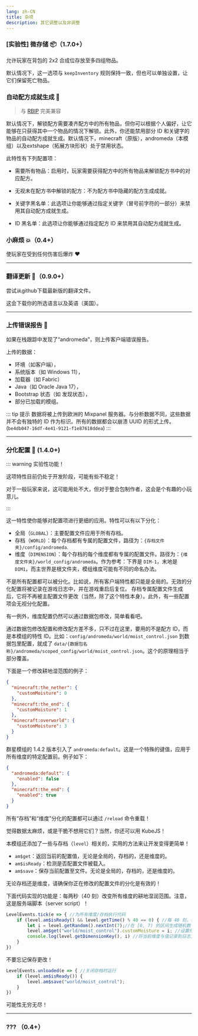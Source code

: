 ```yaml
---
lang: zh-CN
title: 杂项
description: 其它调整以及非调整
---
```


### [实验性] 微存储 📦（1.7.0+）

允许玩家在背包的 2x2 合成位存放至多四组物品。

默认情况下，这一选项与 `keepInventory` 规则保持一致，但也可以单独设置，让它们保留死亡物品。

### 自动配方成就生成 📗

> 与 [RBIP](https://modrinth.com/mod/rbip) 完美兼容

默认情况下，解锁配方需要凑齐配方中的所有物品，但你可以根据个人偏好，让它能够在只获得其中一个物品的情况下解锁。此外，你还能禁用部分 ID 和关键字的物品的自动配方成就生成。默认情况下，minecraft（原版），andromeda（本模组）以及extshape（拓展方块形状）处于禁用状态。

此特性有下列配置项：

* 需要所有物品：启用时，玩家需要获得配方中的所有物品来解锁配方书中的对应配方。

* 无视未在配方书中解锁的配方：不为配方书中隐藏的配方生成成就。

* 关键字黑名单：此选项让你能够通过指定关键字（冒号前字符的一部分）来禁用其自动配方成就生成。

* ID 黑名单：此选项让你能够通过指定配方 ID 来禁用其自动配方成就生成。

### 小麻烦 💥（0.4+）

使玩家在受到任何伤害后爆炸 ❤️

***
### 翻译更新 🔁（0.9.0+）

尝试从github下载最新版的翻译文件。

这会下载你的所选语言以及英语（美国）。

***
### 上传错误报告 📑

如果在栈跟踪中发现了“andromeda”，则上传客户端错误报告。

上传的数据：
- 环境（如客户端），
- 系统版本（如 Windows 11），
- 加载器（如 Fabric）
- Java（如 Oracle Java 17），
- Bootstrap 状态（如 发现状态），
- 部分已加载的模组。

::: tip 提示
数据将被上传到欧洲的 Mixpanel 服务器。与分析数据不同，这些数据并不会有独特的 ID 作为标识。所有的数据都会以崩溃 UUID 的形式上传。 (`be4db047-16df-4e41-9121-f1e87618ddea`)
:::

***
### 分化配置 🧩 (1.4.0+)

::: warning 实验性功能！

这项特性目前仍处于开发阶段，可能有些不稳定！

对于一般玩家来说，这可能用处不大，但对于整合包制作者，这会是个有趣的小玩意儿。

:::

这一特性使你能够对配置项进行更细的应用。特性可以有以下分化：

- 全局（`GLOBAL`）：主要配置文件应用于所有存档。
- 存档（`WORLD`）：每个存档都有专属的配置文件，路径为：`{存档文件夹}/config/andromeda`.
- 维度（`DIMENSION`）：每个存档的每个维度都有专属的配置文件。路径为：`{维度文件夹}/world_config/andromeda`。作为参考：下界是 `DIM-1`，末地是 `DIM1`，而主世界是根文件夹，模组维度可能有不同的命名办法。

不是所有配置都可以被分化。比如说，所有客户端特性都只能是全局的。无效的分化配置将被记录在游戏日志中，并在游戏重启后复位。
存档专属配置文件生成后，它将不再被主配置文件更改（当然，除了这个特性本身）。此外，有一些配置项会无视分化配置。

有一例外，维度配置仍然可以通过数据包修改，简单看看吧。

通过数据包修改配置和修改配方差不多，只不过在这里，要用的不是配方 ID，而是本模组的特性 ID。比如：`config/andromeda/world/moist_control.json` 到数据包里配置，就成了 `data/{数据包名称}/andromeda/scoped_config/world/moist_control.json`。这个的原理相当于部分覆盖。

下面是一个修改耕地湿范围的例子：

```json
{
  "minecraft:the_nether": {
    "customMoisture": 0
  },
  "minecraft:the_end": {
    "customMoisture": 1
  },
  "minecraft:overworld": {
    "customMoisture": 3
  }
}
```

群星模组的 1.4.2 版本引入了 `andromeda:default`。这是一个特殊的键值，应用于所有维度的特定配置前。例子如下：

```json
{
  "andromeda:default": {
    "enabled": false
  },
  "minecraft:the_end": {
    "enabled": true
  }
}
```

所有“存档”和“维度”分化的配置都可以通过 `/reload` 命令重载！

觉得数据太麻烦，或是干脆不想用它们？当然，你还可以用 KubeJS！

本模组还添加了一些与存档（`level`）相关的，实用的方法来让开发变得更简单！

- `am$get`：返回当前的配置值，无论是全局的，存档的，还是维度的。
- `am$isReady`：检测是否配置文件被载入。
- `am$save`：保存当前配置至文件。无论是全局的，存档的，还是维度的。

无论存档还是维度，请确保你正在修改的配置文件的分化是有效的！

下面代码实现的功能是：每两秒（40 刻）改变所有维度的耕地湿润范围。注意，这是服务端脚本（server script）！

```js
LevelEvents.tick(e => { //为所有维度/存档执行代码
    if (level.am$isReady() && level.getTime() % 40 == 0) { //每 40 刻，在保证配置文件被加载的情况下，修改配置项
        let i = level.getRandom().nextInt(7);//在 [0, 7) 的区间生成随机数
        level.am$get("world/moist_control").customMoisture = i; //设置你想要更改的值
        console.log(level.getDimensionKey(), i) //将当前维度与值记录到日志文件中
    }
})
```

不要忘记保存更改！

```js
LevelEvents.unloaded(e => { //关闭存档时运行
    if (level.am$isReady()) {
        level.am$save("world/moist_control");
    }
})
```

可能性无穷无尽！

***
### ??? （0.4+）
